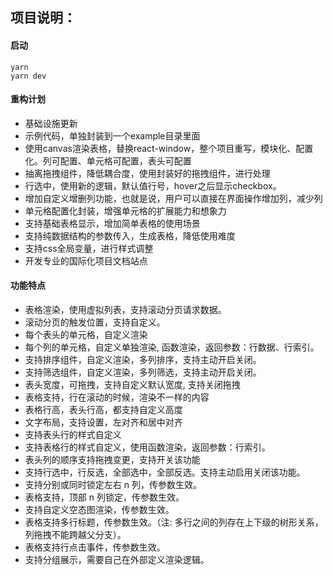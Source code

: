 ## 项目说明：

#### 启动

```shell
yarn 
yarn dev
```

#### 重构计划

- 基础设施更新
- 示例代码，单独封装到一个example目录里面
- 使用canvas渲染表格，替换react-window，整个项目重写，模块化、配置化。列可配置、单元格可配置，表头可配置
- 抽离拖拽组件，降低耦合度，使用封装好的拖拽组件，进行处理
- 行选中，使用新的逻辑，默认值行号，hover之后显示checkbox。
- 增加自定义增删列功能，也就是说，用户可以直接在界面操作增加列，减少列
- 单元格配置化封装，增强单元格的扩展能力和想象力
- 支持基础表格显示，增加简单表格的使用场景
- 支持纯数据结构的参数传入，生成表格，降低使用难度
- 支持css全局变量，进行样式调整
- 开发专业的国际化项目文档站点

#### 功能特点

- 表格渲染，使用虚拟列表，支持滚动分页请求数据。
- 滚动分页的触发位置，支持自定义。
- 每个表头的单元格，自定义渲染
- 每个列的单元格，自定义单独渲染, 函数渲染，返回参数：行数据、行索引。
- 支持排序组件，自定义渲染，多列排序，支持主动开启关闭。
- 支持筛选组件，自定义渲染，多列筛选，支持主动开启关闭。
- 表头宽度，可拖拽，支持自定义默认宽度, 支持关闭拖拽
- 表格支持，行在滚动的时候，渲染不一样的内容
- 表格行高，表头行高，都支持自定义高度
- 文字布局，支持设置，左对齐和居中对齐
- 支持表头行的样式自定义
- 支持表格行的样式自定义，使用函数渲染，返回参数：行索引。
- 表头列的顺序支持拖拽变更，支持开关该功能
- 支持行选中，行反选，全部选中，全部反选。支持主动启用关闭该功能。
- 支持分别或同时锁定左右 n 列，传参数生效。
- 表格支持，顶部 n 列锁定，传参数生效。
- 支持自定义空态图渲染，传参数生效。
- 表格支持多行标题，传参数生效。（注: 多行之间的列存在上下级的树形关系，列拖拽不能跨越父分支）。
- 表格支持行点击事件，传参数生效。
- 支持分组展示，需要自己在外部定义渲染逻辑。
